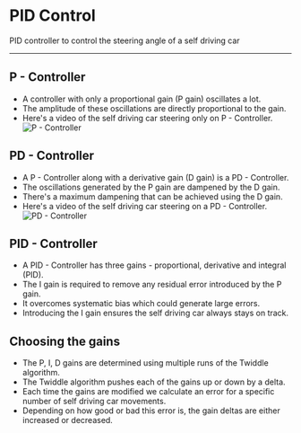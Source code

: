 # PID Control
PID controller to control the steering angle of a self driving car

---

## P - Controller
- A controller with only a proportional gain (P gain) oscillates a lot.
- The amplitude of these oscillations are directly proportional to the gain.
- Here's a video of the self driving car steering only on P - Controller.
![P - Controller](p_control.gif)

## PD - Controller
- A P - Controller along with a derivative gain (D gain) is a PD - Controller.
- The oscillations generated by the P gain are dampened by the D gain.
- There's a maximum dampening that can be achieved using the D gain.
- Here's a video of the self driving car steering on a PD - Controller.
![PD - Controller](pd_control.gif)

## PID - Controller
- A PID - Controller has three gains - proportional, derivative and integral (PID).
- The I gain is required to remove any residual error introduced by the P gain.
- It overcomes systematic bias which could generate large errors.
- Introducing the I gain ensures the self driving car always stays on track.

## Choosing the gains
- The P, I, D gains are determined using multiple runs of the Twiddle algorithm.
- The Twiddle algorithm pushes each of the gains up or down by a delta.
- Each time the gains are modified we calculate an error for a specific number of self driving car movements.
- Depending on how good or bad this error is, the gain deltas are either increased or decreased.
